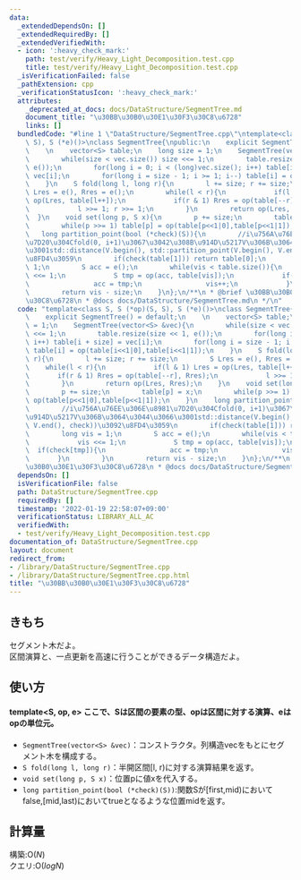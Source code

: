 ```yaml
---
data:
  _extendedDependsOn: []
  _extendedRequiredBy: []
  _extendedVerifiedWith:
  - icon: ':heavy_check_mark:'
    path: test/verify/Heavy_Light_Decomposition.test.cpp
    title: test/verify/Heavy_Light_Decomposition.test.cpp
  _isVerificationFailed: false
  _pathExtension: cpp
  _verificationStatusIcon: ':heavy_check_mark:'
  attributes:
    _deprecated_at_docs: docs/DataStructure/SegmentTree.md
    document_title: "\u30BB\u30B0\u30E1\u30F3\u30C8\u6728"
    links: []
  bundledCode: "#line 1 \"DataStructure/SegmentTree.cpp\"\ntemplate<class S, S (*op)(S,\
    \ S), S (*e)()>\nclass SegmentTree{\npublic:\n    explicit SegmentTree() = default;\n\
    \    \n    vector<S> table;\n    long size = 1;\n    SegmentTree(vector<S> &vec){\n\
    \        while(size < vec.size()) size <<= 1;\n        table.resize(size << 1,\
    \ e());\n        for(long i = 0; i < (long)vec.size(); i++) table[i + size] =\
    \ vec[i];\n        for(long i = size - 1; i >= 1; i--) table[i] = op(table[i<<1|0],table[i<<1|1]);\n\
    \    }\n    S fold(long l, long r){\n        l += size; r += size;\n        S\
    \ Lres = e(), Rres = e();\n        while(l < r){\n            if(l & 1) Lres =\
    \ op(Lres, table[l++]);\n            if(r & 1) Rres = op(table[--r], Rres);\n\
    \            l >>= 1; r >>= 1;\n        }\n        return op(Lres, Rres);\n  \
    \  }\n    void set(long p, S x){\n        p += size;\n        table[p] = x;\n\
    \        while(p >>= 1) table[p] = op(table[p<<1|0],table[p<<1|1]);\n    }\n \
    \   long partition_point(bool (*check)(S)){\n        //i\u756A\u76EE\u306E\u8981\
    \u7D20\u304Cfold(0, i+1)\u3067\u3042\u308B\u914D\u5217V\u306B\u3064\u3044\u3066\
    \u3001std::distance(V.begin(), std::partition_point(V.begin(), V.end(), check))\u3092\
    \u8FD4\u3059\n        if(check(table[1])) return table[0];\n        long vis =\
    \ 1;\n        S acc = e();\n        while(vis < table.size()){\n            vis\
    \ <<= 1;\n            S tmp = op(acc, table[vis]);\n            if(check[tmp]){\n\
    \                acc = tmp;\n                vis++;\n            }\n        }\n\
    \        return vis - size;\n    }\n};\n/**\n * @brief \u30BB\u30B0\u30E1\u30F3\
    \u30C8\u6728\n * @docs docs/DataStructure/SegmentTree.md\n */\n"
  code: "template<class S, S (*op)(S, S), S (*e)()>\nclass SegmentTree{\npublic:\n\
    \    explicit SegmentTree() = default;\n    \n    vector<S> table;\n    long size\
    \ = 1;\n    SegmentTree(vector<S> &vec){\n        while(size < vec.size()) size\
    \ <<= 1;\n        table.resize(size << 1, e());\n        for(long i = 0; i < (long)vec.size();\
    \ i++) table[i + size] = vec[i];\n        for(long i = size - 1; i >= 1; i--)\
    \ table[i] = op(table[i<<1|0],table[i<<1|1]);\n    }\n    S fold(long l, long\
    \ r){\n        l += size; r += size;\n        S Lres = e(), Rres = e();\n    \
    \    while(l < r){\n            if(l & 1) Lres = op(Lres, table[l++]);\n     \
    \       if(r & 1) Rres = op(table[--r], Rres);\n            l >>= 1; r >>= 1;\n\
    \        }\n        return op(Lres, Rres);\n    }\n    void set(long p, S x){\n\
    \        p += size;\n        table[p] = x;\n        while(p >>= 1) table[p] =\
    \ op(table[p<<1|0],table[p<<1|1]);\n    }\n    long partition_point(bool (*check)(S)){\n\
    \        //i\u756A\u76EE\u306E\u8981\u7D20\u304Cfold(0, i+1)\u3067\u3042\u308B\
    \u914D\u5217V\u306B\u3064\u3044\u3066\u3001std::distance(V.begin(), std::partition_point(V.begin(),\
    \ V.end(), check))\u3092\u8FD4\u3059\n        if(check(table[1])) return table[0];\n\
    \        long vis = 1;\n        S acc = e();\n        while(vis < table.size()){\n\
    \            vis <<= 1;\n            S tmp = op(acc, table[vis]);\n          \
    \  if(check[tmp]){\n                acc = tmp;\n                vis++;\n     \
    \       }\n        }\n        return vis - size;\n    }\n};\n/**\n * @brief \u30BB\
    \u30B0\u30E1\u30F3\u30C8\u6728\n * @docs docs/DataStructure/SegmentTree.md\n */\n"
  dependsOn: []
  isVerificationFile: false
  path: DataStructure/SegmentTree.cpp
  requiredBy: []
  timestamp: '2022-01-19 22:58:07+09:00'
  verificationStatus: LIBRARY_ALL_AC
  verifiedWith:
  - test/verify/Heavy_Light_Decomposition.test.cpp
documentation_of: DataStructure/SegmentTree.cpp
layout: document
redirect_from:
- /library/DataStructure/SegmentTree.cpp
- /library/DataStructure/SegmentTree.cpp.html
title: "\u30BB\u30B0\u30E1\u30F3\u30C8\u6728"
---
```

## きもち  
セグメント木だよ。  
区間演算と、一点更新を高速に行うことができるデータ構造だよ。  

## 使い方  
#### template<S, op, e> ここで、Sは区間の要素の型、opは区間に対する演算、eはopの単位元。  
- `SegmentTree(vector<S> &vec)`：コンストラクタ。列構造vecをもとにセグメント木を構成する。  
- `S fold(long l, long r)`：半開区間\[l, r)に対する演算結果を返す。  
- `void set(long p, S x)`：位置pに値xを代入する。  
- `long partition_point(bool (*check)(S))`:関数Sが[first,mid)においてfalse,[mid,last)においてtrueとなるような位置midを返す。  

## 計算量

構築:$\mathrm{O}(N)$  
クエリ:$\mathrm{O}(logN)$  
